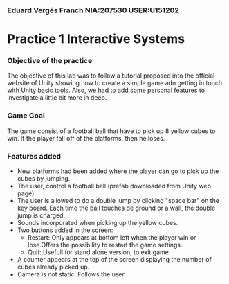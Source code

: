 ### Eduard Vergés Franch    NIA:207530  USER:U151202 
# Practice 1 Interactive Systems

### Objective of the practice
The objective of this lab was to follow a tutorial proposed into the official website of Unity showing how to create a simple game adn getting in touch with Unity basic tools. Also, we had to add some personal features to investigate a little bit more in deep.
### Game Goal 
The game consist of a football ball that have to pick up 8 yellow cubes to win.
If the player fall off of the platforms, then he loses.

### Features added
- New platforms had been added where the player can go to pick up the cubes by jumping.
- The user, control a football ball (prefab downloaded from Unity web page).
- The user is allowed to do a double jump by clicking "space bar" on the key board. Each time the ball touches de ground or a wall, the       double jump is charged.
- Sounds incorporated when picking up the yellow cubes.
- Two buttons added in the screen:
    - Restart: Only appears at bottom left when the player win or lose.Offers the possibility to restart the game settings.
    - Quit: Usefull for stand alone version, to exit game.
- A counter appears at the top of the screen displaying the number of cubes already picked up.
- Camera is not static. Follows the user.




